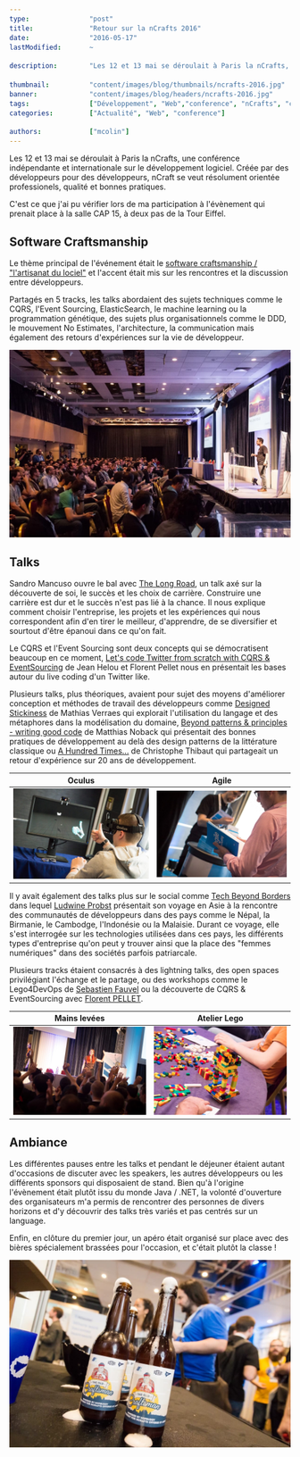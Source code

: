 ```yaml
---
type:               "post"
title:              "Retour sur la nCrafts 2016"
date:               "2016-05-17"
lastModified:       ~

description:        "Les 12 et 13 mai se déroulait à Paris la nCrafts, une conférence indépendante et internationale sur le développement logiciel."

thumbnail:          "content/images/blog/thumbnails/ncrafts-2016.jpg"
banner:             "content/images/blog/headers/ncrafts-2016.jpg"
tags:               ["Développement", "Web","conference", "nCrafts", "craftsmanship"]
categories:         ["Actualité", "Web", "conference"]

authors:            ["mcolin"]
---
```


Les 12 et 13 mai se déroulait à Paris la nCrafts, une conférence indépendante et internationale sur le développement logiciel.<!--more--> Créée par des développeurs pour des développeurs, nCraft se veut résolument orientée professionels, qualité et bonnes pratiques.

C'est ce que j'ai pu vérifier lors de ma participation à l'évènement qui prenait place à la salle CAP 15, à deux pas de la Tour Eiffel.

## Software Craftsmanship

Le thème principal de l'événement était le [software craftsmanship / "l'artisanat du lociel"](https://fr.wikipedia.org/wiki/Software_craftsmanship) et l'accent était mis sur les rencontres et la discussion entre développeurs.

Partagés en 5 tracks, les talks abordaient des sujets techniques comme le CQRS, l'Event Sourcing, ElasticSearch, le machine learning ou la programmation génétique, des sujets plus organisationnels comme le DDD, le mouvement No Estimates, l'architecture, la communication mais également des retours d'expériences sur la vie de développeur.

![Conférence nCrafts](content/images/blog/2016/ncrafts-talk.jpg)

## Talks

Sandro Mancuso ouvre le bal avec [The Long Road](http://ncrafts.io/speaker/sandromancuso), un talk axé sur la découverte de soi, le succès et les choix de carrière. Construire une carrière est dur et le succès n'est pas lié à la chance. Il nous explique comment choisir l'entreprise, les projets et les expériences qui nous correspondent afin d'en tirer le meilleur, d'apprendre, de se diversifier et sourtout d'être épanoui dans ce qu'on fait.

Le CQRS et l'Event Sourcing sont deux concepts qui se démocratisent beaucoup en ce moment, [Let's code Twitter from scratch with CQRS & EventSourcing](http://ncrafts.io/speaker/florentpellet) de Jean Helou et Florent Pellet nous en présentait les bases autour du live coding d'un Twitter like.

Plusieurs talks, plus théoriques, avaient pour sujet des moyens d'améliorer conception et méthodes de travail des développeurs comme [Designed Stickiness](https://speakerdeck.com/mathiasverraes/designed-stickiness) de Mathias Verraes qui explorait l'utilisation du langage et des métaphores dans la modélisation du domaine, [Beyond patterns & principles - writing good code](http://ncrafts.io/speaker/matthiasnoback) de Matthias Noback qui présentait des bonnes pratiques de développement au delà des design patterns de la littérature classique ou [A Hundred Times...](http://ncrafts.io/speaker/ToF_) de Christophe Thibaut qui partageait un retour d'expérience sur 20 ans de développement.

| Oculus | Agile |
| - | - |
| ![Oculus](content/images/blog/2016/ncrafts-oculus.jpg) | ![Agile](content/images/blog/2016/ncrafts-agile.jpg) |

Il y avait également des talks plus sur le social comme [Tech Beyond Borders](http://techbeyondborders.com/fr/) dans lequel [Ludwine Probst](https://twitter.com/nivdul) présentait son voyage en Asie à la rencontre des communautés de développeurs dans des pays comme le Népal, la Birmanie, le Cambodge, l'Indonésie ou la Malaisie. Durant ce voyage, elle s'est interrogée sur les technologies utilisées dans ces pays, les différents types d'entreprise qu'on peut y trouver ainsi que la place des "femmes numériques" dans des sociétés parfois patriarcale.

Plusieurs tracks étaient consacrés à des lightning talks, des open spaces privilégiant l'échange et le partage, ou des workshops comme le Lego4DevOps de [Sebastien Fauvel](https://twitter.com/sebfauvel) ou la découverte de CQRS & EventSourcing avec [Florent PELLET](https://twitter.com/florentpellet).


| Mains levées | Atelier Lego |
| - | - |
| ![Oculus](content/images/blog/2016/ncrafts-hands.jpg) | ![Agile](content/images/blog/2016/ncrafts-lego.jpg) |

## Ambiance

Les différentes pauses entre les talks et pendant le déjeuner étaient autant d'occasions de discuter avec les speakers, les autres développeurs ou les différents sponsors qui disposaient de stand. Bien qu'à l'origine l'évènement était plutôt issu du monde Java / .NET, la volonté d'ouverture des organisateurs m'a permis de rencontrer des personnes de divers horizons et d'y découvrir des talks très variés et pas centrés sur un language.

Enfin, en clôture du premier jour, un apéro était organisé sur place avec des bières spécialement brassées pour l'occasion, et c'était plutôt la classe !

![The Old Craftsman beer](content/images/blog/2016/ncrafts-beers.jpg)
